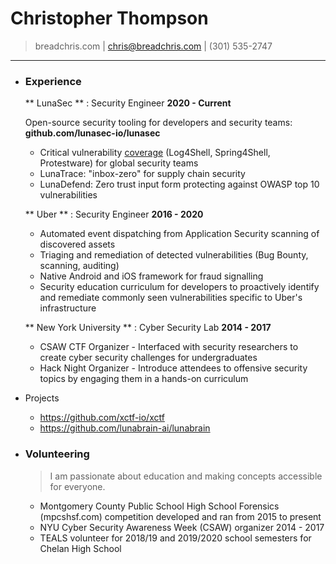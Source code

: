 # Christopher Thompson

> breadchris.com | [chris@breadchris.com](chris@breadchris.com) | (301) 535-2747

---
- ### Experience
  
  ** LunaSec ** : Security Engineer __2020 - Current__
  
  Open-source security tooling for developers and security teams: **github.com/lunasec-io/lunasec**
  
  * Critical vulnerability [coverage](https://www.lunasec.io/docs/blog/log4j-zero-day/) (Log4Shell, Spring4Shell, Protestware) for global security teams
  * LunaTrace: "inbox-zero" for supply chain security
  * LunaDefend: Zero trust input form protecting against OWASP top 10 vulnerabilities
  
  ** Uber ** : Security Engineer __2016 - 2020__
  
  * Automated event dispatching from Application Security scanning of discovered assets
  * Triaging and remediation of detected vulnerabilities (Bug Bounty, scanning, auditing)
  * Native Android and iOS framework for fraud signalling
  * Security education curriculum for developers to proactively identify and remediate commonly seen vulnerabilities specific to Uber's infrastructure
  
  ** New York University ** : Cyber Security Lab __2014 - 2017__
  
  * CSAW CTF Organizer - Interfaced with security researchers to create cyber security challenges for undergraduates
  * Hack Night Organizer - Introduce attendees to offensive security topics by engaging them in a hands-on curriculum
- Projects
	- https://github.com/xctf-io/xctf
	- https://github.com/lunabrain-ai/lunabrain
- ### Volunteering
  
  > I am passionate about education and making concepts accessible for everyone.
  
  * Montgomery County Public School High School Forensics (mpcshsf.com) competition developed and ran from 2015 to present
  * NYU Cyber Security Awareness Week (CSAW) organizer 2014 - 2017
  * TEALS volunteer for 2018/19 and 2019/2020 school semesters for Chelan High School